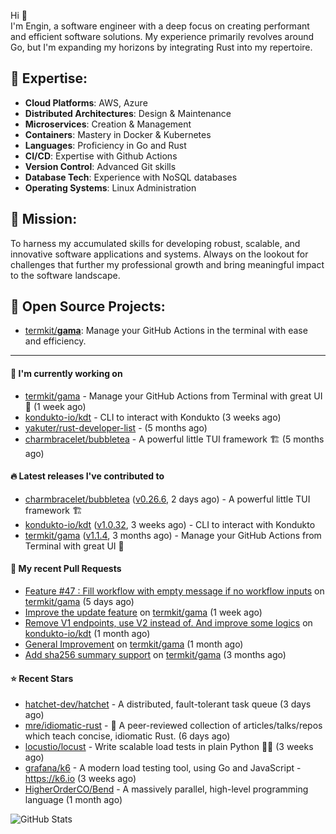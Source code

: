 Hi 👋\
I'm Engin, a software engineer with a deep focus on creating performant and efficient software solutions. My experience primarily revolves around Go, but I'm expanding my horizons by integrating Rust into my repertoire.

## 📌 Expertise:

- **Cloud Platforms**: AWS, Azure
- **Distributed Architectures**: Design & Maintenance
- **Microservices**: Creation & Management
- **Containers**: Mastery in Docker & Kubernetes
- **Languages**: Proficiency in Go and Rust
- **CI/CD**: Expertise with Github Actions
- **Version Control**: Advanced Git skills
- **Database Tech**: Experience with NoSQL databases
- **Operating Systems**: Linux Administration

## 🎯 Mission:

To harness my accumulated skills for developing robust, scalable, and innovative software applications and systems. Always on the lookout for challenges that further my professional growth and bring meaningful impact to the software landscape.

## 🧪 Open Source Projects:

- [termkit/**gama**](https://github.com/termkit/gama): Manage your GitHub Actions in the terminal with ease and efficiency.

---

#### 🚧 I'm currently working on

- [termkit/gama](https://github.com/termkit/gama) - Manage your GitHub Actions from Terminal with great UI 🧪 (1 week ago)
- [kondukto-io/kdt](https://github.com/kondukto-io/kdt) - CLI to interact with Kondukto (3 weeks ago)
- [yakuter/rust-developer-list](https://github.com/yakuter/rust-developer-list) -  (5 months ago)
- [charmbracelet/bubbletea](https://github.com/charmbracelet/bubbletea) - A powerful little TUI framework 🏗 (5 months ago)

#### 🔥 Latest releases I've contributed to

- [charmbracelet/bubbletea](https://github.com/charmbracelet/bubbletea) ([v0.26.6](https://github.com/charmbracelet/bubbletea/releases/tag/v0.26.6), 2 days ago) - A powerful little TUI framework 🏗
- [kondukto-io/kdt](https://github.com/kondukto-io/kdt) ([v1.0.32](https://github.com/kondukto-io/kdt/releases/tag/v1.0.32), 3 weeks ago) - CLI to interact with Kondukto
- [termkit/gama](https://github.com/termkit/gama) ([v1.1.4](https://github.com/termkit/gama/releases/tag/v1.1.4), 3 months ago) - Manage your GitHub Actions from Terminal with great UI 🧪

#### 🔀 My recent Pull Requests

- [Feature #47 : Fill workflow with empty message if no workflow inputs](https://github.com/termkit/gama/pull/62) on [termkit/gama](https://github.com/termkit/gama) (5 days ago)
- [Improve the update feature](https://github.com/termkit/gama/pull/61) on [termkit/gama](https://github.com/termkit/gama) (1 week ago)
- [Remove V1 endpoints, use V2 instead of. And improve some logics](https://github.com/kondukto-io/kdt/pull/101) on [kondukto-io/kdt](https://github.com/kondukto-io/kdt) (1 month ago)
- [General Improvement](https://github.com/termkit/gama/pull/57) on [termkit/gama](https://github.com/termkit/gama) (1 month ago)
- [Add sha256 summary support](https://github.com/termkit/gama/pull/53) on [termkit/gama](https://github.com/termkit/gama) (3 months ago)

#### ⭐ Recent Stars

- [hatchet-dev/hatchet](https://github.com/hatchet-dev/hatchet) - A distributed, fault-tolerant task queue (3 days ago)
- [mre/idiomatic-rust](https://github.com/mre/idiomatic-rust) - 🦀 A peer-reviewed collection of articles/talks/repos which teach concise, idiomatic Rust. (6 days ago)
- [locustio/locust](https://github.com/locustio/locust) - Write scalable load tests in plain Python 🚗💨 (3 weeks ago)
- [grafana/k6](https://github.com/grafana/k6) - A modern load testing tool, using Go and JavaScript - https://k6.io (3 weeks ago)
- [HigherOrderCO/Bend](https://github.com/HigherOrderCO/Bend) - A massively parallel, high-level programming language (1 month ago)

![GitHub Stats](http://github-profile-summary-cards.vercel.app/api/cards/profile-details?username=canack&theme=gotham)
